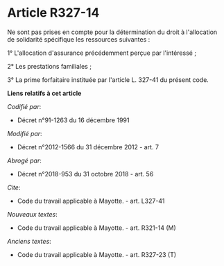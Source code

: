 # Article R327-14

Ne sont pas prises en compte pour la détermination du droit à l'allocation de solidarité spécifique les ressources
suivantes : 

1° L'allocation d'assurance précédemment perçue par l'intéressé ; 

2° Les prestations familiales ; 

3° La prime forfaitaire instituée par l'article L. 327-41 du présent code.

**Liens relatifs à cet article**

_Codifié par_:

  - Décret n°91-1263 du 16 décembre 1991

_Modifié par_:

  - Décret n°2012-1566 du 31 décembre 2012 - art. 7

_Abrogé par_:

  - Décret n°2018-953 du 31 octobre 2018 - art. 56

_Cite_:

  - Code du travail applicable à Mayotte. - art. L327-41

_Nouveaux textes_:

  - Code du travail applicable à Mayotte. - art. R321-14 (M)

_Anciens textes_:

  - Code du travail applicable à Mayotte. - art. R327-23 (T)
